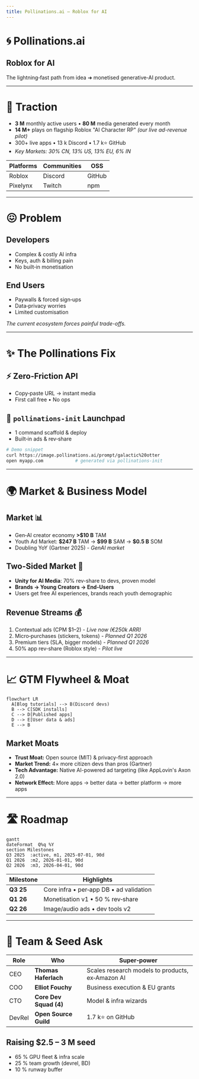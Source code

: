 ```yaml
---
title: Pollinations.ai — Roblox for AI
---
```


# 🌀 Pollinations.ai

## Roblox for AI

The lightning‑fast path from idea ➜ monetised generative‑AI product.

<!-- 
SLIDE GUIDANCE:
- Emphasize the "Roblox for AI" analogy - it's our core identity
- Connection worth making: Democratizing AI creation similar to how Roblox democratized game creation
- Consider adding a visual showing the parallel between Roblox (games) and Pollinations (AI)
- "Lightning-fast path" is good positioning - focus on speed-to-market advantage
-->

---

# 🚀 Traction

* **3 M** monthly active users • **80 M** media generated every month
* **14 M+** plays on flagship Roblox "AI Character RP" *(our live ad-revenue pilot)*
* 300+ live apps • 13 k Discord • 1.7 k⭐ GitHub
* *Key Markets: 30% CN, 13% US, 13% EU, 6% IN*

<!-- 
SLIDE GUIDANCE:
- DATA DISCREPANCY: Media generated metric varies between docs (80M vs 100M) - confirm latest before presentation
- Highlight Roblox integration as proof of concept for monetization model - this is a working example
- The 30% China presence is significant - emphasize our global reach as differentiator
- Consider converting the platform table below to logos/visuals for better impact
- Key growth metrics could be added if available (MoM/QoQ growth percentages)
-->

| Platforms | Communities | OSS    |
| --------- | ----------- | ------ |
| Roblox    | Discord     | GitHub |
| Pixelynx  | Twitch      | npm    |

---

# 😖 Problem

## Developers

* Complex & costly AI infra
* Keys, auth & billing pain
* No built‑in monetisation

## End Users

* Paywalls & forced sign‑ups
* Data‑privacy worries
* Limited customisation

*The current ecosystem forces painful trade-offs.*

<!-- 
SLIDE GUIDANCE:
- Frame problem as a dual pain point affecting both developers AND users
- Contrast this with our solution in next slide
- The problem statement is clear - but could potentially add 1-2 concrete examples of developer/user friction
- Emphasize the "forced trade-offs" concept - this sets up our value proposition (no trade-offs needed)
- Consider mentioning competition implicitly (without naming) by referencing their limitations
-->

---

# ✨ The Pollinations Fix

## ⚡ Zero‑Friction API

* Copy‑paste URL → instant media
* First call free • No ops

## 🚀 `pollinations‑init` Launchpad

* 1 command scaffold & deploy
* Built‑in ads & rev‑share

```bash
# Demo snippet
curl https://image.pollinations.ai/prompt/galactic%20otter
open myapp.com            # generated via pollinations‑init
```

<!-- 
SLIDE GUIDANCE:
- ENHANCEMENT NEEDED: Add bullet points about hosting/CI/CD handling - it's a key differentiator
- Consider adding: "Handles hosting, secrets, CI/CD" and "Developer never leaves editor"
- This is a good place for a quick demo or GIF showing the one-command workflow
- Explain how our architecture (end-to-end-architecture.md) enables the built-in monetization
- Consider mentioning the developer stays in their editor - no complex dashboards
- The curl example is compelling - worth doing this live during presentation
-->

---

# 🌍 Market & Business Model

## Market 📊

* Gen‑AI creator economy **>\$10 B** TAM
* Youth Ad Market: **\$247 B** TAM → **\$99 B** SAM → **\$0.5 B** SOM
* Doubling YoY (Gartner 2025) - *GenAI market*

## Two-Sided Market 🔄

* **Unity for AI Media**: 70% rev-share to devs, proven model
* **Brands → Young Creators → End-Users**
* Users get free AI experiences, brands reach youth demographic

## Revenue Streams 💰

1. Contextual ads (CPM \$1–2) - *Live now (€250k ARR)*
2. Micro‑purchases (stickers, tokens) - *Planned Q1 2026*
3. Premium tiers (SLA, bigger models) - *Planned Q1 2026*
4. 50% app rev‑share (Roblox style) - *Pilot live*

<!-- 
SLIDE GUIDANCE:
- ADDED: "Unity for AI Media" analogy from parallels doc - powerful benchmark as Unity generates $1.2B (66%) from ads
- Potential positioning options from parallels doc: "GIPHY-meets-AdSense for AI media", "Unsplash for AI—monetised out-of-the-box"
- Unity, AppLovin, and other platforms demonstrate lightweight SDKs with embedded ads are proven high-margin models
- Back-of-envelope math from parallels doc: At target €6-€12 eCPM with 70% creator share, 100M monthly impressions → €18-36M ARR
- Consider adding slide on how we're better positioned than Unity/AppLovin for AI era (AI-native, better targeting)
- Potential risk to address: viewability metrics, latency, brand safety (see Risk Map in parallels doc)
-->

---

# 📈 GTM Flywheel & Moat

```mermaid
flowchart LR
  A[Blog tutorials] --> B(Discord devs)
  B --> C[SDK installs]
  C --> D[Published apps]
  D --> E[User data & ads]
  E --> B
```

## Market Moats

* **Trust Moat:** Open source (MIT) & privacy-first approach
* **Market Trend:** 4× more citizen devs than pros (Gartner)
* **Tech Advantage:** Native AI-powered ad targeting (like AppLovin's Axon 2.0)
* **Network Effect:** More apps → better data → better platform → more apps

<!-- 
SLIDE GUIDANCE:
- ADDED: Market trend from parallels doc about citizen developers outnumbering professional devs 4:1
- ADDED: Tech advantage comparable to AppLovin's Axon 2.0 AI engine for ad optimization
- ADDED: More structured moat descriptions as bullet points for clarity and impact
- Consider adding from parallels doc: "Anyone who can type a prompt is a potential Pollinations integrator"
- Could mention Replit's 20M+ users (125% growth in 18 months) as proof of youthful prompt-dev growth
- Consider adding IDC forecast: 750M new cloud-native apps by 2026 - huge TAM expansion
- Risk mitigation worth mentioning: Edge caching for low latency (200ms p95 SLA target)
- Ad unit options to consider highlighting: native widgets, brand overlays, performance link ads
-->

---

# 🛣️ Roadmap

```mermaid
gantt
dateFormat  Q%q %Y
section Milestones
Q3 2025  :active, m1, 2025-07-01, 90d
Q1 2026  :m2, 2026-01-01, 90d
Q2 2026  :m3, 2026-04-01, 90d
```

| Milestone | Highlights                              |
| --------- | --------------------------------------- |
| **Q3 25** | Core infra • per‑app DB • ad validation |
| **Q1 26** | Monetisation v1 • 50 % rev‑share        |
| **Q2 26** | Image/audio ads • dev tools v2          |

<!-- 
SLIDE GUIDANCE:
- ENHANCEMENT NEEDED: Add more specific technical milestones to timeline
- Q3 2025: Consider adding "per-app DB, MCP auth, Triton GPU optimization (-40% cost)"
- Q1 2026: Add "Stripe Connect for payouts, premium tiers, app hosting"
- Q2 2026: Highlight "richer ad formats (image/audio)"
- Connect roadmap to funding requirements - show how seed gets us to Q2 2026
- Timeline should match the phased monetization approach in overview.md
- Graph could include annotations for key revenue/user milestones
-->

---

# 👥 Team & Seed Ask

| Role   | Who                    | Super‑power                      |
| ------ | ---------------------- | -------------------------------- |
| CEO    | **Thomas Haferlach**   | Scales research models to products, ex‑Amazon AI |
| COO    | **Elliot Fouchy**      | Business execution & EU grants   |
| CTO    | **Core Dev Squad (4)** | Model & infra wizards            |
| DevRel | **Open Source Guild**  | 1.7 k⭐ on GitHub                 |

## Raising **\$2.5 – 3 M seed**

* 65 % GPU fleet & infra scale
* 25 % team growth (devrel, BD)
* 10 % runway buffer

<!-- 
SLIDE GUIDANCE:
- ENHANCEMENT NEEDED: Add COO Elliot Fouchy to team table with superpower
- DISCREPANCY: Thomas is listed as CEO here but as CTO in overview.md - confirm correct title
- Consider updating Thomas's superpower to: "Scales research models to products, ex-Amazon AI"
- Add expected runway note: "~24 months runway to reach monetization v2"
- Consider mentioning Thomas's personal runway ends Aug 2025 (from Laurent review) as urgency driver
- Mention EU grant success as credibility proof (~€1.2M secured previously)
- Emphasize team's complementary skills: technical depth + business execution
-->
